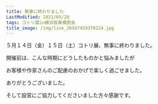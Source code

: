 ```yaml
---
title: 無事に終わりました
LastModified: 2021/05/20
tags: コトリ展in横浜阪東橋閉会
title_image: /img/line_26567459370124.jpg
---
```

５月１４日（金）１５日（土）コトリ展、無事に終わりました。

開催前は、こんな時期にどうしたものかと悩みましたが

お客様や作家さんのご配慮のおかげで楽しく過ごせました。

ありがとうございました。

そして設営にご協力してくださいました方々感謝です。
